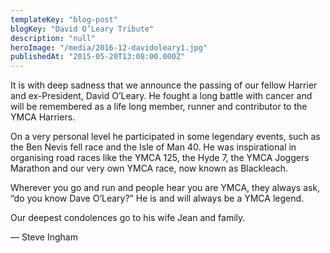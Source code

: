 ```yaml
---
templateKey: "blog-post"
blogKey: "David O’Leary Tribute"
description: "null"
heroImage: "/media/2016-12-davidoleary1.jpg"
publishedAt: "2015-05-20T13:08:00.000Z"
---
```

It is with deep sadness that we announce the passing of our fellow Harrier and ex-President, David O’Leary. He fought a long battle with cancer and will be remembered as a life long member, runner and contributor to the YMCA Harriers.

On a very personal level he participated in some legendary events, such as the Ben Nevis fell race and the Isle of Man 40. He was inspirational in organising road races like the YMCA 125, the Hyde 7, the YMCA Joggers Marathon and our very own YMCA race, now known as Blackleach.

Wherever you go and run and people hear you are YMCA, they always ask, “do you know Dave O’Leary?” He is and will always be a YMCA legend.

Our deepest condolences go to his wife Jean and family.

— Steve Ingham
